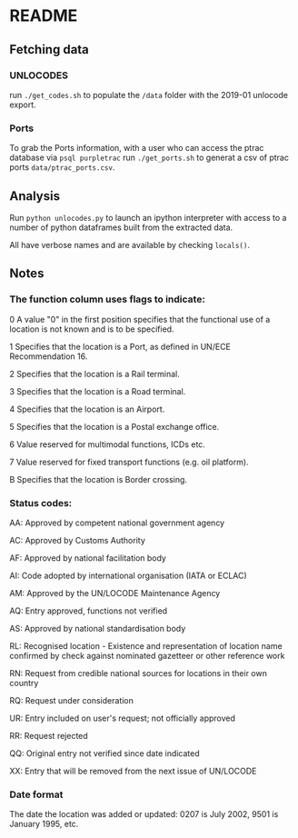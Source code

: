 # README

## Fetching data

### UNLOCODES
run `./get_codes.sh` to populate the `/data` folder with the 2019-01 unlocode
export.

### Ports
To grab the Ports information, with a user who can access the ptrac database
via `psql purpletrac` run `./get_ports.sh` to generat a csv of ptrac ports
`data/ptrac_ports.csv`.

## Analysis
Run `python unlocodes.py` to launch an ipython interpreter with access to a
number of python dataframes built from the extracted data.

All have verbose names and are available by checking `locals()`.

## Notes
### The function column uses flags to indicate:

0	A value "0" in the first position specifies that the functional use of a location is not known and is to be specified.

1	Specifies that the location is a Port, as defined in UN/ECE Recommendation 16.

2	Specifies that the location is a Rail terminal.

3	Specifies that the location is a Road terminal.

4	Specifies that the location is an Airport.

5	Specifies that the location is a Postal exchange office.

6	Value reserved for multimodal functions, ICDs etc.

7	Value reserved for fixed transport functions (e.g. oil platform).

B	Specifies that the location is Border crossing.

### Status codes:
AA: Approved by competent national government agency

AC: Approved by Customs Authority

AF: Approved by national facilitation body

AI: Code adopted by international organisation (IATA or ECLAC)

AM: Approved by the UN/LOCODE Maintenance Agency

AQ: Entry approved, functions not verified

AS: Approved by national standardisation body

RL: Recognised location - Existence and representation of location name confirmed by check against nominated gazetteer or other reference work

RN: Request from credible national sources for locations in their own country

RQ: Request under consideration

UR: Entry included on user's request; not officially approved

RR: Request rejected

QQ: Original entry not verified since date indicated

XX: Entry that will be removed from the next issue of UN/LOCODE

### Date format

The date the location was added or updated: 0207 is July 2002, 9501 is January 1995, etc.
